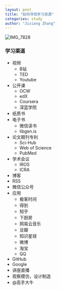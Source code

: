 ```yaml
---
layout: post
title: "如何寻找学习资源"
categories: study
author: "Jixiang Zhang"
---
```


![IMG_7828](https://tva3.sinaimg.cn/large/d494c514ly1gcvn71h4ygj21ds0n0tuv.jpg)

### **学习渠道**

- 视频
  - B站
  - TED
  - Youtube
- 公开课
  - OCW
  - edX
  - Coursera
  - 深蓝学院
- 纸质书
- 电子书
  - 微信读书
  - libgen.is
- 论文期刊专利
  - Sci-Hub
  - Web of Science
  - PubMed
- 学术会议
  - IROS
  - ICRA
- 博客
- RSS
- 微信公众号
- 应用
  - 极客时间
  - 得到
  - 知乎
  - 下厨房
  - 网易云音乐
  - 豆瓣
  - 知识星球
  - 微博
  - 淘宝
  - QQ
- GitHub
- Google
- 讲座直播
- 观察模仿，设计制造
- @高手大牛